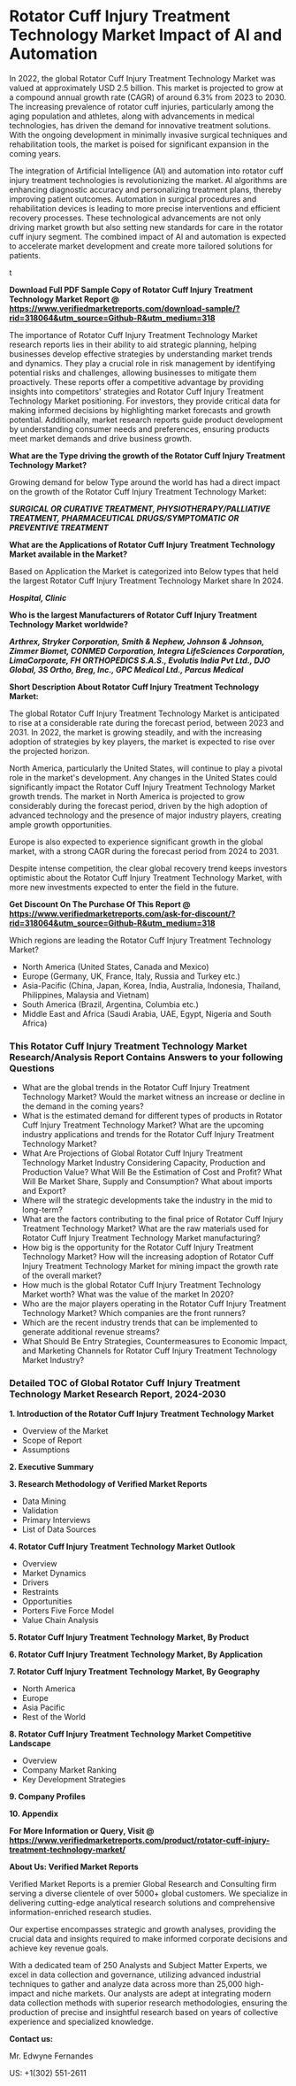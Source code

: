 <meta name="title" content="Global Rotator Cuff Injury Treatment Technology Market Impact of AI and Automation"><meta name="description" content="In 2022, the global Rotator Cuff Injury Treatment Technology Market was valued at approximately USD 2.5 billion. This market is projected to grow at a compound annual "><meta name="title" content="Rotator Cuff Injury Treatment Technology Market Size, Share, Scope, Trends, Growth, Opportunities, Analysis, Forecast"><h1>Rotator Cuff Injury Treatment Technology Market Impact of AI and Automation</h1><p>In 2022, the global Rotator Cuff Injury Treatment Technology Market was valued at approximately USD 2.5 billion. This market is projected to grow at a compound annual growth rate (CAGR) of around 6.3% from 2023 to 2030. The increasing prevalence of rotator cuff injuries, particularly among the aging population and athletes, along with advancements in medical technologies, has driven the demand for innovative treatment solutions. With the ongoing development in minimally invasive surgical techniques and rehabilitation tools, the market is poised for significant expansion in the coming years.</p><p>The integration of Artificial Intelligence (AI) and automation into rotator cuff injury treatment technologies is revolutionizing the market. AI algorithms are enhancing diagnostic accuracy and personalizing treatment plans, thereby improving patient outcomes. Automation in surgical procedures and rehabilitation devices is leading to more precise interventions and efficient recovery processes. These technological advancements are not only driving market growth but also setting new standards for care in the rotator cuff injury segment. The combined impact of AI and automation is expected to accelerate market development and create more tailored solutions for patients.</p>t</p><p id="" class=""><strong>Download Full PDF Sample Copy of Rotator Cuff Injury Treatment Technology Market Report @ <a href="https://www.verifiedmarketreports.com/download-sample/?rid=318064&utm_source=Github-R&utm_medium=318" target="_blank">https://www.verifiedmarketreports.com/download-sample/?rid=318064&utm_source=Github-R&utm_medium=318</a></strong></p><p>The importance of&nbsp;Rotator Cuff Injury Treatment Technology Market research reports lies in their ability to aid strategic planning, helping businesses develop effective strategies by understanding market trends and dynamics. They play a crucial role in risk management by identifying potential risks and challenges, allowing businesses to mitigate them proactively. These reports offer a competitive advantage by providing insights into competitors' strategies and Rotator Cuff Injury Treatment Technology Market positioning. For investors, they provide critical data for making informed decisions by highlighting market forecasts and growth potential. Additionally, market research reports guide product development by understanding consumer needs and preferences, ensuring products meet market demands and drive business growth.</p><p><strong>What are the&nbsp;Type driving the growth of the Rotator Cuff Injury Treatment Technology Market?</strong></p><p id="" class="">Growing demand for below Type around the world has had a direct impact on the growth of the Rotator Cuff Injury Treatment Technology Market:</p><em><strong>SURGICAL OR CURATIVE TREATMENT, PHYSIOTHERAPY/PALLIATIVE TREATMENT, PHARMACEUTICAL DRUGS/SYMPTOMATIC OR PREVENTIVE TREATMENT</strong></em></p><strong>What are the&nbsp;Applications&nbsp;of Rotator Cuff Injury Treatment Technology Market available in the Market?</strong></p><p id="" class="">Based on Application the Market is categorized into Below types that held the largest Rotator Cuff Injury Treatment Technology Market share In 2024.</p><em><strong>Hospital, Clinic</strong></em></p><strong>Who is the largest Manufacturers of Rotator Cuff Injury Treatment Technology Market worldwide?</strong></p><p><em><strong>Arthrex, Stryker Corporation, Smith & Nephew, Johnson & Johnson, Zimmer Biomet, CONMED Corporation, Integra LifeSciences Corporation, LimaCorporate, FH ORTHOPEDICS S.A.S., Evolutis India Pvt Ltd., DJO Global, 3S Ortho, Breg, Inc., GPC Medical Ltd., Parcus Medical</strong></em></p><p id="" class=""><strong>Short Description About Rotator Cuff Injury Treatment Technology Market:</strong></p><p>The global Rotator Cuff Injury Treatment Technology Market is anticipated to rise at a considerable rate during the forecast period, between 2023 and 2031. In 2022, the market is growing steadily, and with the increasing adoption of strategies by key players, the market is expected to rise over the projected horizon.</p><p>North America, particularly the United States, will continue to play a pivotal role in the market's development. Any changes in the United States could significantly impact the Rotator Cuff Injury Treatment Technology Market growth trends. The market in North America is projected to grow considerably during the forecast period, driven by the high adoption of advanced technology and the presence of major industry players, creating ample growth opportunities.</p><p>Europe is also expected to experience significant growth in the global market, with a strong CAGR during the forecast period from 2024 to 2031.</p><p>Despite intense competition, the clear global recovery trend keeps investors optimistic about the Rotator Cuff Injury Treatment Technology Market, with more new investments expected to enter the field in the future.</p><p id="" class=""><strong>Get Discount On The Purchase Of This Report @ <a href="https://www.verifiedmarketreports.com/ask-for-discount/?rid=318064&utm_source=Github-R&utm_medium=318" target="_blank">https://www.verifiedmarketreports.com/ask-for-discount/?rid=318064&utm_source=Github-R&utm_medium=318</a></strong></p>Which regions are leading the Rotator Cuff Injury Treatment Technology Market?</p><ul><li>North America (United States, Canada and Mexico)</li><li>Europe (Germany, UK, France, Italy, Russia and Turkey etc.)</li><li>Asia-Pacific (China, Japan, Korea, India, Australia, Indonesia, Thailand, Philippines, Malaysia and Vietnam)</li><li>South America (Brazil, Argentina, Columbia etc.)</li><li>Middle East and Africa (Saudi Arabia, UAE, Egypt, Nigeria and South Africa)</li></ul><h3 id="" class="">This Rotator Cuff Injury Treatment Technology Market Research/Analysis Report Contains Answers to your following Questions</h3><ul><li>What are the global trends in the Rotator Cuff Injury Treatment Technology Market? Would the market witness an increase or decline in the demand in the coming years?</li><li>What is the estimated demand for different types of products in Rotator Cuff Injury Treatment Technology Market? What are the upcoming industry applications and trends for the Rotator Cuff Injury Treatment Technology Market?</li><li>What Are Projections of Global Rotator Cuff Injury Treatment Technology Market Industry Considering Capacity, Production and Production Value? What Will Be the Estimation of Cost and Profit? What Will Be Market Share, Supply and Consumption? What about imports and Export?</li><li>Where will the strategic developments take the industry in the mid to long-term?</li><li>What are the factors contributing to the final price of Rotator Cuff Injury Treatment Technology Market? What are the raw materials used for Rotator Cuff Injury Treatment Technology Market manufacturing?</li><li>How big is the opportunity for the Rotator Cuff Injury Treatment Technology Market? How will the increasing adoption of Rotator Cuff Injury Treatment Technology Market for mining impact the growth rate of the overall market?</li><li>How much is the global Rotator Cuff Injury Treatment Technology Market worth? What was the value of the market In 2020?</li><li>Who are the major players operating in the Rotator Cuff Injury Treatment Technology Market? Which companies are the front runners?</li><li>Which are the recent industry trends that can be implemented to generate additional revenue streams?</li><li>What Should Be Entry Strategies, Countermeasures to Economic Impact, and Marketing Channels for Rotator Cuff Injury Treatment Technology Market Industry?</li></ul><h3 id="" class="">Detailed TOC of Global Rotator Cuff Injury Treatment Technology Market Research Report, 2024-2030</h3><p id="" class=""><strong>1. Introduction of the Rotator Cuff Injury Treatment Technology Market</strong></p><ul><li>Overview of the Market</li><li>Scope of Report</li><li>Assumptions</li></ul><p id="" class=""><strong>2. Executive Summary</strong></p><p id="" class=""><strong>3. Research Methodology of Verified Market Reports</strong></p><ul><li>Data Mining</li><li>Validation</li><li>Primary Interviews</li><li>List of Data Sources</li></ul><p id="" class=""><strong>4. Rotator Cuff Injury Treatment Technology Market Outlook</strong></p><ul><li>Overview</li><li>Market Dynamics</li><li>Drivers</li><li>Restraints</li><li>Opportunities</li><li>Porters Five Force Model</li><li>Value Chain Analysis</li></ul><p id="" class=""><strong>5. Rotator Cuff Injury Treatment Technology Market, By Product</strong></p><p id="" class=""><strong>6. Rotator Cuff Injury Treatment Technology Market, By Application</strong></p><p id="" class=""><strong>7. Rotator Cuff Injury Treatment Technology Market, By Geography</strong></p><ul><li>North America</li><li>Europe</li><li>Asia Pacific</li><li>Rest of the World</li></ul><p id="" class=""><strong>8. Rotator Cuff Injury Treatment Technology Market Competitive Landscape</strong></p><ul><li>Overview</li><li>Company Market Ranking</li><li>Key Development Strategies</li></ul><p id="" class=""><strong>9. Company Profiles</strong></p><p id="" class=""><strong>10. Appendix</strong></p><p id="" class=""><strong>For More Information or Query, Visit @ <a href="https://www.verifiedmarketreports.com/product/rotator-cuff-injury-treatment-technology-market/" target="_blank">https://www.verifiedmarketreports.com/product/rotator-cuff-injury-treatment-technology-market/</a></strong></p><p id="" class=""><strong>About Us: Verified Market Reports</strong></p><p id="" class="">Verified Market Reports is a premier Global Research and Consulting firm serving a diverse clientele of over 5000+ global customers. We specialize in delivering cutting-edge analytical research solutions and comprehensive information-enriched research studies.</p><p id="" class="">Our expertise encompasses strategic and growth analyses, providing the crucial data and insights required to make informed corporate decisions and achieve key revenue goals.</p><p id="" class="">With a dedicated team of 250 Analysts and Subject Matter Experts, we excel in data collection and governance, utilizing advanced industrial techniques to gather and analyze data across more than 25,000 high-impact and niche markets. Our analysts are adept at integrating modern data collection methods with superior research methodologies, ensuring the production of precise and insightful research based on years of collective experience and specialized knowledge.</p><p id="" class=""><strong>Contact us:</strong></p><p id="" class="">Mr. Edwyne Fernandes</p><p id="" class="">US: +1(302) 551-2611</p>